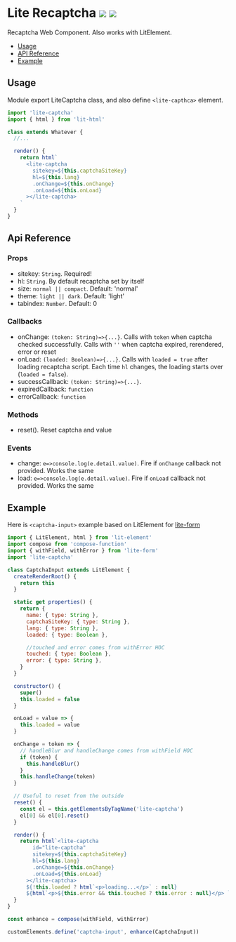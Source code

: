 # Lite Recaptcha [![](https://img.shields.io/npm/v/lite-recaptcha.svg?style=flat)](https://www.npmjs.com/package/lite-recaptcha) ![](https://img.shields.io/bundlephobia/minzip/lite-recaptcha.svg?style=flat)

Recaptcha Web Component. Also works with LitElement.

- [Usage](#usage)
- [API Reference](#api-reference)
- [Example](#example)

## Usage

Module export LiteCaptcha class, and also define `<lite-capthca>` element.

```js
import 'lite-captcha'
import { html } from 'lit-html'

class extends Whatever {
  //...

  render() {
    return html`
      <lite-captcha
        sitekey=${this.captchaSiteKey}
        hl=${this.lang}
        .onChange=${this.onChange}
        .onLoad=${this.onLoad}
      ></lite-captcha>
    `
  }
}
```

## Api Reference

### Props

- sitekey: `String`. Required!
- hl: `String`. By default recaptcha set by itself
- size: `normal || compact`. Default: 'normal'
- theme: `light || dark`. Default: 'light'
- tabindex: `Number`. Default: 0

### Callbacks

- onChange: `(token: String)=>{...}`. Calls with `token` when captcha checked successfully. Calls with `''` when captcha expired, rerendered, error or reset
- onLoad: `(loaded: Boolean)=>{...}`. Calls with `loaded = true` after loading recaptcha script. Each time `hl` changes, the loading starts over (`loaded = false`).
- successCallback: `(token: String)=>{...}`.
- expiredCallback: `function`
- errorCallback: `function`

### Methods

- reset(). Reset captcha and value

### Events

- change: `e=>console.log(e.detail.value)`. Fire if `onChange` callback not provided. Works the same
- load: `e=>console.log(e.detail.value)`. Fire if `onLoad` callback not provided. Works the same

## Example

Here is `<captcha-input>` example based on LitElement for [lite-form](https://www.npmjs.com/package/lite-form)

```js
import { LitElement, html } from 'lit-element'
import compose from 'compose-function'
import { withField, withError } from 'lite-form'
import 'lite-captcha'

class CaptchaInput extends LitElement {
  createRenderRoot() {
    return this
  }

  static get properties() {
    return {
      name: { type: String },
      captchaSiteKey: { type: String },
      lang: { type: String },
      loaded: { type: Boolean },

      //touched and error comes from withError HOC
      touched: { type: Boolean },
      error: { type: String },
    }
  }

  constructor() {
    super()
    this.loaded = false
  }

  onLoad = value => {
    this.loaded = value
  }

  onChange = token => {
    // handleBlur and handleChange comes from withField HOC
    if (token) {
      this.handleBlur()
    }
    this.handleChange(token)
  }

  // Useful to reset from the outside
  reset() {
    const el = this.getElementsByTagName('lite-captcha')
    el[0] && el[0].reset()
  }

  render() {
    return html`<lite-captcha
        id="lite-captcha"
        sitekey=${this.captchaSiteKey}
        hl=${this.lang}
        .onChange=${this.onChange}
        .onLoad=${this.onLoad}
      ></lite-captcha>
      ${!this.loaded ? html`<p>loading...</p>` : null}
      ${html`<p>${this.error && this.touched ? this.error : null}</p> `}`
  }
}

const enhance = compose(withField, withError)

customElements.define('captcha-input', enhance(CaptchaInput))
```
